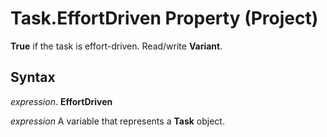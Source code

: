 
# Task.EffortDriven Property (Project)

 **True** if the task is effort-driven. Read/write **Variant**.


## Syntax

 _expression_. **EffortDriven**

 _expression_ A variable that represents a **Task** object.

